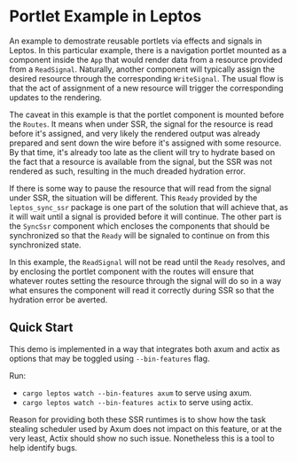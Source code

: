 # Portlet Example in Leptos

An example to demostrate reusable portlets via effects and signals in
Leptos.  In this particular example, there is a navigation portlet
mounted as a component inside the `App` that would render data from a
resource provided from a `ReadSignal`.  Naturally, another component
will typically assign the desired resource through the corresponding
`WriteSignal`.  The usual flow is that the act of assignment of a new
resource will trigger the corresponding updates to the rendering.

The caveat in this example is that the portlet component is mounted
before the `Routes`.  It means when under SSR, the signal for the
resource is read before it's assigned, and very likely the rendered
output was already prepared and sent down the wire before it's assigned
with some resource.  By that time, it's already too late as the client
will try to hydrate based on the fact that a resource is available from
the signal, but the SSR was not rendered as such, resulting in the much
dreaded hydration error.

If there is some way to pause the resource that will read from the
signal under SSR, the situation will be different.  This `Ready`
provided by the `leptos_sync_ssr` package is one part of the solution
that will achieve that, as it will wait until a signal is provided
before it will continue.  The other part is the `SyncSsr` component
which encloses the components that should be synchronized so that the
`Ready` will be signaled to continue on from this synchronized state.

In this example, the `ReadSignal` will not be read until the `Ready`
resolves, and by enclosing the portlet component with the routes will
ensure that whatever routes setting the resource through the signal will
do so in a way what ensures the component will read it correctly during
SSR so that the hydration error be averted.

## Quick Start

This demo is implemented in a way that integrates both axum and actix
as options that may be toggled using ``--bin-features`` flag.

Run:

- `cargo leptos watch --bin-features axum` to serve using axum.
- `cargo leptos watch --bin-features actix` to serve using actix.

Reason for providing both these SSR runtimes is to show how the task
stealing scheduler used by Axum does not impact on this feature, or at
the very least, Actix should show no such issue.  Nonetheless this is a
tool to help identify bugs.
